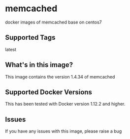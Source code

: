 # memcached
docker images of memcached base on centos7

## Supported Tags
latest


## What's in this image?
This image contains the version 1.4.34 of memcached


## Supported Docker Versions
This has been tested with Docker version 1.12.2 and higher.

## Issues
If you have any issues with this image, please raise a bug
